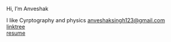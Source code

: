 Hi, I’m Anveshak

I like Cyrptography and physics
anveshaksingh123@gmail.com\
[linktree](https://linktr.ee/singhanveshak)\
[resume](https://docs.google.com/document/d/1YUnkYcm8Zhw8SKWGVrqi7nSIAW9LXMSiWLvMJSbG-Dk/edit?usp=sharing)

